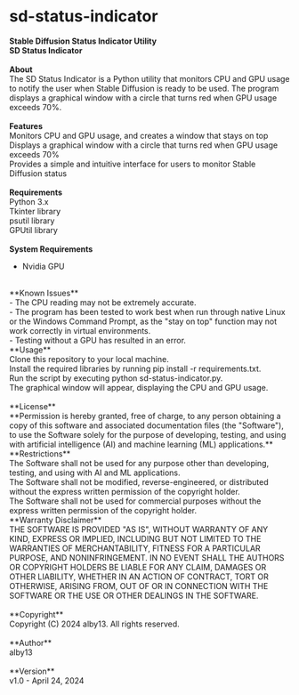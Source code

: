 # sd-status-indicator<br>
**Stable Diffusion Status Indicator Utility**<br>
**SD Status Indicator**<br>
<br>
**About**<br>
The SD Status Indicator is a Python utility that monitors CPU and GPU usage to notify the user when Stable Diffusion is ready to be used. The program displays a graphical window with a circle that turns red when GPU usage exceeds 70%.<br>
<br>
**Features**<br>
Monitors CPU and GPU usage, and creates a window that stays on top<br>
Displays a graphical window with a circle that turns red when GPU usage exceeds 70%<br>
Provides a simple and intuitive interface for users to monitor Stable Diffusion status<br>
<br>
**Requirements**<br>
Python 3.x<br>
Tkinter library<br>
psutil library<br>
GPUtil library<br>
<br>
**System Requirements**<br>
- Nvidia GPU<br>
<br>
**Known Issues**<br>
- The CPU reading may not be extremely accurate.<br>
- The program has been tested to work best when run through native Linux or the Windows Command Prompt, as the "stay on top" function may not work correctly in virtual environments.<br>
- Testing without a GPU has resulted in an error.<br>
**Usage**<br>
Clone this repository to your local machine.<br>
Install the required libraries by running pip install -r requirements.txt.<br>
Run the script by executing python sd-status-indicator.py.<br>
The graphical window will appear, displaying the CPU and GPU usage.<br>
<br>
**License**<br>
**Permission is hereby granted, free of charge, to any person obtaining a copy of this software and associated documentation files (the "Software"), to use the Software solely for the purpose of developing, testing, and using with artificial intelligence (AI) and machine learning (ML) applications.**<br>
**Restrictions**<br>
The Software shall not be used for any purpose other than developing, testing, and using with AI and ML applications.<br>
The Software shall not be modified, reverse-engineered, or distributed without the express written permission of the copyright holder.<br>
The Software shall not be used for commercial purposes without the express written permission of the copyright holder.<br>
**Warranty Disclaimer**<br>
THE SOFTWARE IS PROVIDED "AS IS", WITHOUT WARRANTY OF ANY KIND, EXPRESS OR IMPLIED, INCLUDING BUT NOT LIMITED TO THE WARRANTIES OF MERCHANTABILITY, FITNESS FOR A PARTICULAR PURPOSE, AND NONINFRINGEMENT. IN NO EVENT SHALL THE AUTHORS OR COPYRIGHT HOLDERS BE LIABLE FOR ANY CLAIM, DAMAGES OR OTHER LIABILITY, WHETHER IN AN ACTION OF CONTRACT, TORT OR OTHERWISE, ARISING FROM, OUT OF OR IN CONNECTION WITH THE SOFTWARE OR THE USE OR OTHER DEALINGS IN THE SOFTWARE.<br>
<br>
**Copyright**<br>
Copyright (C) 2024 alby13. All rights reserved.<br>
<br>
**Author**<br>
alby13<br>
<br>
**Version**<br>
v1.0 - April 24, 2024<br>
